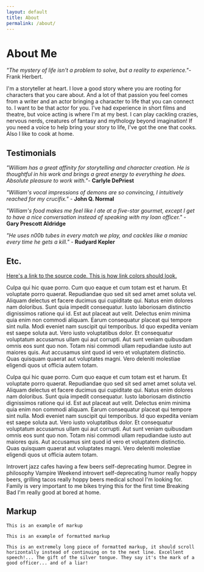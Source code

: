 ```yaml
---
layout: default
title: About
permalink: /about/
---
```


# About Me

_"The mystery of life isn't a problem to solve, but a reality to experience."_- Frank Herbert. 

I'm a storyteller at heart. I love a good story where you are rooting for characters that you care about. And a lot of that passion you feel comes from a writer and an actor bringing a character to life that you can connect to. I want to be that actor for you. I've had experience in short films and theatre, but voice acting is where I'm at my best. I can play cackling crazies, nervous nerds, creatures of fantasy and mythology beyond imagination! If you need a voice to help bring your story to life, I've got the one that cooks. Also I like to cook at home. 

## Testimonials

_"William has a great affinity for storytelling and character creation. He is thoughtful in his work and brings a great energy to everything he does. Absolute pleasure to work with."_- **Carlyle DePriest**

_"William's vocal impressions of demons are so convincing, I intuitively reached for my crucifix."_ - **John Q. Normal**

_"William's food makes me feel like I ate at a five-star gourmet, except I get to have a nice conversation instead of speaking with my loan officer."_ - **Gary Prescott Aldridge**

_"He uses n00b tubes in every match we play, and cackles like a maniac every time he gets a kill."_ - **Rudyard Kepler**

## Etc.

[Here's a link to the source code. This is how link colors should look.](https://github.com/William-Nunn/William-Nunn.github.io)

Culpa qui hic quae porro. Cum quo eaque et cum totam est et harum. Et voluptate porro quaerat. Repudiandae quo sed sit sed amet amet soluta vel. Aliquam delectus et facere ducimus qui cupiditate qui. Natus enim dolores nam doloribus. Sunt quia impedit consequatur. Iusto laboriosam distinctio dignissimos ratione qui id. Est aut placeat aut velit. Delectus enim minima quia enim non commodi aliquam. Earum consequatur placeat qui tempore sint nulla. Modi eveniet nam suscipit qui temporibus. Id quo expedita veniam est saepe soluta aut. Vero iusto voluptatibus dolor. Et consequatur voluptatum accusamus ullam qui aut corrupti. Aut sunt veniam quibusdam omnis eos sunt quo non. Totam nisi commodi ullam repudiandae iusto aut maiores quis. Aut accusamus sint quod id vero et voluptatem distinctio. Quas quisquam quaerat aut voluptates magni. Vero deleniti molestiae eligendi quos ut officia autem totam.

Culpa qui hic quae porro. Cum quo eaque et cum totam est et harum. Et voluptate porro quaerat. Repudiandae quo sed sit sed amet amet soluta vel. Aliquam delectus et facere ducimus qui cupiditate qui. Natus enim dolores nam doloribus. Sunt quia impedit consequatur. Iusto laboriosam distinctio dignissimos ratione qui id. Est aut placeat aut velit. Delectus enim minima quia enim non commodi aliquam. Earum consequatur placeat qui tempore sint nulla. Modi eveniet nam suscipit qui temporibus. Id quo expedita veniam est saepe soluta aut. Vero iusto voluptatibus dolor. Et consequatur voluptatum accusamus ullam qui aut corrupti. Aut sunt veniam quibusdam omnis eos sunt quo non. Totam nisi commodi ullam repudiandae iusto aut maiores quis. Aut accusamus sint quod id vero et voluptatem distinctio. Quas quisquam quaerat aut voluptates magni. Vero deleniti molestiae eligendi quos ut officia autem totam.

Introvert jazz cafes having a few beers self-deprecating humor. Degree in philosophy Vampire Weekend introvert self-deprecating humor really hoppy beers, grilling tacos really hoppy beers medical school I'm looking for. Family is very important to me bikes trying this for the first time Breaking Bad I'm really good at bored at home.

## Markup

`This is an example of markup`

```
This is an example of formatted markup
```

```
This is an extremely long piece of formatted markup, it should scroll horizontally instead of continuing on to the next line. Excellent speech!... The gift of the silver tongue. They say it's the mark of a good officer... and of a liar!
```
